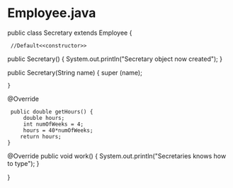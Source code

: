 # Employee.java
public class Secretary extends Employee
{
   
     
     //Default<<constructor>>
  public Secretary()
  {
      System.out.println("Secretary  object now created");
  }
  
   public Secretary(String name)
    {
        super (name);
      
    }
    
  
  @Override
  
     public double getHours() {
         double hours;
         int numOfWeeks = 4;
         hours = 40*numOfWeeks;
        return hours;
    }
     
     
  @Override
    public void work()
  {
      System.out.println("Secretaries knows how to type");
  }

    
    
    
}
